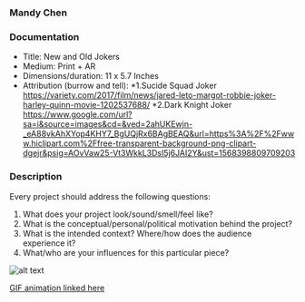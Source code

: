 ### Mandy Chen

### Documentation
* Title: New and Old Jokers
* Medium: Print + AR
* Dimensions/duration: 11 x 5.7 Inches
* Attribution (burrow and tell): 
    *1.Sucide Squad Joker https://variety.com/2017/film/news/jared-leto-margot-robbie-joker-harley-quinn-movie-1202537688/
    *2.Dark Knight Joker https://www.google.com/url?sa=i&source=images&cd=&ved=2ahUKEwjn-_eA88vkAhXYop4KHY7_BgUQjRx6BAgBEAQ&url=https%3A%2F%2Fwww.hiclipart.com%2Ffree-transparent-background-png-clipart-dgejr&psig=AOvVaw25-Vt3WkkL3DsI5j6JAI2Y&ust=1568398809709203

### Description
Every project should address the following questions:
1. What does your project look/sound/smell/feel like?
2. What is the conceptual/personal/political motivation behind the project?
3. What is the intended context? Where/how does the audience experience it?
4. What/who are your influences for this particular piece?

![alt text](https://i.imgur.com/OMIls5M.jpg)

[GIF animation linked here](https://media.giphy.com/media/j2pvE1PRQbPOvGLWpM/giphy.gif)

